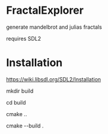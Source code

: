 # FractalExplorer

generate mandelbrot and julias fractals

requires SDL2

# Installation
https://wiki.libsdl.org/SDL2/Installation


mkdir build

cd build

cmake ..

cmake --build .
